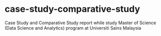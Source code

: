 # case-study-comparative-study
Case Study and Comparative Study report while study Master of Science (Data Science and Analytics) program at Universiti Sains Malaysia
